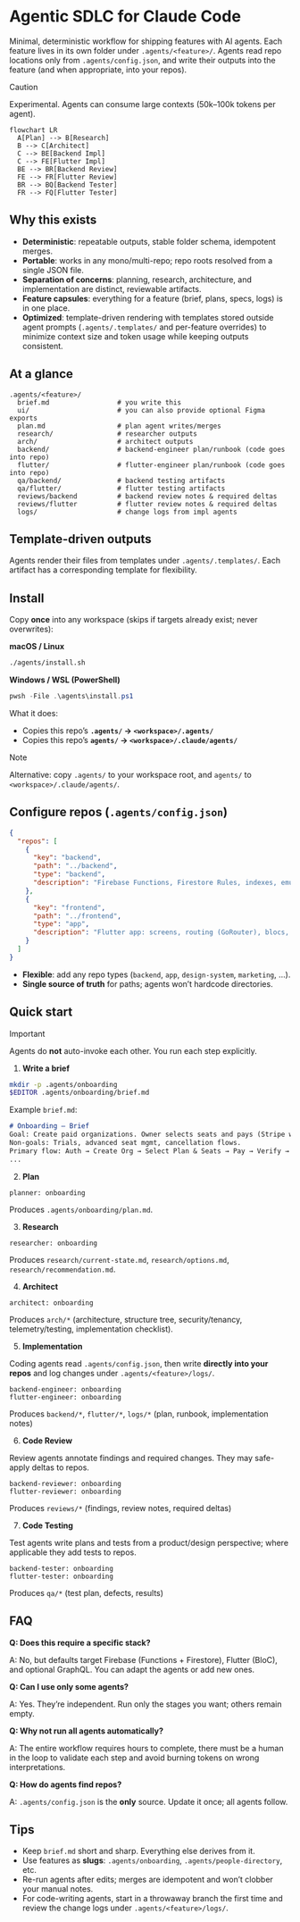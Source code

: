 # Agentic SDLC for Claude Code

Minimal, deterministic workflow for shipping features with AI agents. Each feature lives in its own folder under `.agents/<feature>/`. Agents read repo locations only from `.agents/config.json`, and write their outputs into the feature (and when appropriate, into your repos).

> [!CAUTION]
> Experimental. Agents can consume large contexts (50k–100k tokens per agent).

```mermaid
flowchart LR
  A[Plan] --> B[Research]
  B --> C[Architect]
  C --> BE[Backend Impl]
  C --> FE[Flutter Impl]
  BE --> BR[Backend Review]
  FE --> FR[Flutter Review]
  BR --> BQ[Backend Tester]
  FR --> FQ[Flutter Tester]
```

## Why this exists

* **Deterministic**: repeatable outputs, stable folder schema, idempotent merges.
* **Portable**: works in any mono/multi-repo; repo roots resolved from a single JSON file.
* **Separation of concerns**: planning, research, architecture, and implementation are distinct, reviewable artifacts.
* **Feature capsules**: everything for a feature (brief, plans, specs, logs) is in one place.
* **Optimized**: template-driven rendering with templates stored outside agent prompts (`.agents/.templates/` and per-feature overrides) to minimize context size and token usage while keeping outputs consistent.

## At a glance

```
.agents/<feature>/
  brief.md                 # you write this
  ui/                      # you can also provide optional Figma exports
  plan.md                  # plan agent writes/merges
  research/                # researcher outputs
  arch/                    # architect outputs
  backend/                 # backend-engineer plan/runbook (code goes into repo)
  flutter/                 # flutter-engineer plan/runbook (code goes into repo)
  qa/backend/              # backend testing artifacts
  qa/flutter/              # flutter testing artifacts
  reviews/backend          # backend review notes & required deltas
  reviews/flutter          # flutter review notes & required deltas
  logs/                    # change logs from impl agents
```

## Template-driven outputs

Agents render their files from templates under `.agents/.templates/`. Each artifact has a corresponding template for flexibility.

## Install

Copy **once** into any workspace (skips if targets already exist; never overwrites):

**macOS / Linux**

```bash
./agents/install.sh
```

**Windows / WSL (PowerShell)**

```powershell
pwsh -File .\agents\install.ps1
```

What it does:

* Copies this repo’s **`.agents/` → `<workspace>/.agents/`**
* Copies this repo’s **`agents/` → `<workspace>/.claude/agents/`**

> [!NOTE]
> Alternative: copy `.agents/` to your workspace root, and `agents/` to `<workspace>/.claude/agents/`.

## Configure repos (`.agents/config.json`)

```json
{
  "repos": [
    {
      "key": "backend",
      "path": "../backend",
      "type": "backend",
      "description": "Firebase Functions, Firestore Rules, indexes, emulators."
    },
    {
      "key": "frontend",
      "path": "../frontend",
      "type": "app",
      "description": "Flutter app: screens, routing (GoRouter), blocs, repos, tests."
    }
  ]
}
```

* **Flexible**: add any repo types (`backend`, `app`, `design-system`, `marketing`, …).
* **Single source of truth** for paths; agents won’t hardcode directories.

## Quick start

> [!IMPORTANT]
> Agents do **not** auto-invoke each other. You run each step explicitly.

1. **Write a brief**

```bash
mkdir -p .agents/onboarding
$EDITOR .agents/onboarding/brief.md
```

Example `brief.md`:

```md
# Onboarding — Brief
Goal: Create paid organizations. Owner selects seats and pays (Stripe web / IAP mobile).
Non-goals: Trials, advanced seat mgmt, cancellation flows.
Primary flow: Auth → Create Org → Select Plan & Seats → Pay → Verify → Provision → Invite → Done.
...
```

2. **Plan**

```text
planner: onboarding
```

Produces `.agents/onboarding/plan.md`.

3. **Research**

```text
researcher: onboarding
```

Produces `research/current-state.md`, `research/options.md`, `research/recommendation.md`.

4. **Architect**

```text
architect: onboarding
```

Produces `arch/*` (architecture, structure tree, security/tenancy, telemetry/testing, implementation checklist).

5. **Implementation**

Coding agents read `.agents/config.json`, then write **directly into your repos** and log changes under `.agents/<feature>/logs/`.

  ```text
  backend-engineer: onboarding
  flutter-engineer: onboarding
  ```

Produces `backend/*`, `flutter/*`, `logs/*` (plan, runbook, implementation notes)

6. **Code Review**

Review agents annotate findings and required changes. They may safe-apply deltas to repos.

```text
backend-reviewer: onboarding
flutter-reviewer: onboarding
```

Produces `reviews/*` (findings, review notes, required deltas)

7. **Code Testing**

Test agents write plans and tests from a product/design perspective; where applicable they add tests to repos.

```text
backend-tester: onboarding
flutter-tester: onboarding
```

Produces `qa/*` (test plan, defects, results)

## FAQ

**Q: Does this require a specific stack?**

A: No, but defaults target Firebase (Functions + Firestore), Flutter (BloC), and optional GraphQL. You can adapt the agents or add new ones.

**Q: Can I use only some agents?**

A: Yes. They’re independent. Run only the stages you want; others remain empty.

**Q: Why not run all agents automatically?**

A: The entire workflow requires hours to complete, there must be a human in the loop to validate each step and avoid burning tokens on wrong interpretations.

**Q: How do agents find repos?**

A: `.agents/config.json` is the **only** source. Update it once; all agents follow.

## Tips

* Keep `brief.md` short and sharp. Everything else derives from it.
* Use features as **slugs**: `.agents/onboarding`, `.agents/people-directory`, etc.
* Re-run agents after edits; merges are idempotent and won’t clobber your manual notes.
* For code-writing agents, start in a throwaway branch the first time and review the change logs under `.agents/<feature>/logs/`.
